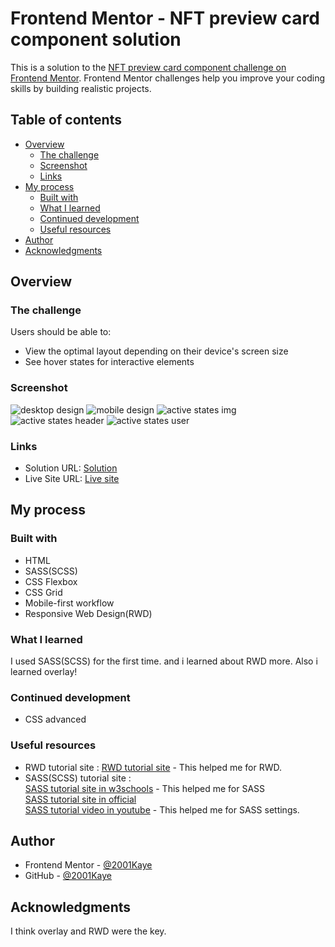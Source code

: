 # Frontend Mentor - NFT preview card component solution

This is a solution to the [NFT preview card component challenge on Frontend Mentor](https://www.frontendmentor.io/challenges/nft-preview-card-component-SbdUL_w0U). Frontend Mentor challenges help you improve your coding skills by building realistic projects. 

## Table of contents

- [Overview](#overview)
  - [The challenge](#the-challenge)
  - [Screenshot](#screenshot)
  - [Links](#links)
- [My process](#my-process)
  - [Built with](#built-with)
  - [What I learned](#what-i-learned)
  - [Continued development](#continued-development)
  - [Useful resources](#useful-resources)
- [Author](#author)
- [Acknowledgments](#acknowledgments)

## Overview

### The challenge

Users should be able to:

- View the optimal layout depending on their device's screen size
- See hover states for interactive elements

### Screenshot

![desktop design](./design/desktop-design.jpg)
![mobile design](./design/mobile-design.jpg)
![active states img](./design/active-states-img.jpg "active states image") ![active states header](./design/active-states-header.jpg "active states header") ![active states user](./design/active-states-user.jpg "active states user")

### Links

- Solution URL: [Solution](https://www.frontendmentor.io/solutions/nft-preview-card-using-sass-rwd-RlxqtrTi8)
- Live Site URL: [Live site](https://jhan117.github.io/NFT-preview-card-component/)

## My process

### Built with

- HTML
- SASS(SCSS)
- CSS Flexbox
- CSS Grid
- Mobile-first workflow
- Responsive Web Design(RWD)

### What I learned

I used SASS(SCSS) for the first time. and i learned about RWD more.
Also i learned overlay!

### Continued development

- CSS advanced

### Useful resources

- RWD tutorial site : [RWD tutorial site](https://www.w3schools.com/css/css_rwd_intro.asp) - This helped me for RWD.
- SASS(SCSS) tutorial site :   
[SASS tutorial site in w3schools](https://www.w3schools.com/sass/default.php) - This helped me for SASS   
[SASS tutorial site in official](https://sass-lang.com/guide)   
[SASS tutorial video in youtube](https://www.youtube.com/watch?v=_a5j7KoflTs&t=612s) - This helped me for SASS settings.   

## Author

- Frontend Mentor - [@2001Kaye](https://www.frontendmentor.io/profile/jhan117)
- GitHub - [@2001Kaye](https://github.com/jhan117)

## Acknowledgments

I think overlay and RWD were the key.